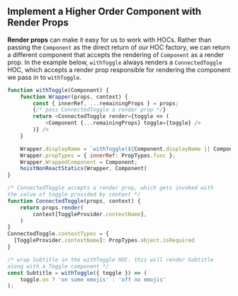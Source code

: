 ## Implement a Higher Order Component with Render Props

**Render props** can make it easy for us to work with HOCs. Rather than passing the `Component` as the direct return of our HOC factory, we can return a different component that accepts the rendering of `Component` as a render prop. In the example below, `withToggle` always renders a `ConnectedToggle` HOC, which accepts a render prop responsible for rendering the component we pass in to `withToggle`.

```javascript
function withToggle(Component) {
    function Wrapper(props, context) {
        const { innerRef, ...remainingProps } = props;
        {/* pass ConnectedToggle a render prop */}
        return <ConnectedToggle render={toggle => (
            <Component {...remainingProps} toggle={toggle} />
        )} />
    }

    Wrapper.displayName = `withToggle(${Component.displayName || Component.name})`;
    Wrapper.propTypes = { innerRef: PropTypes.func };
    Wrapper.WrappedComponent = Component;
    hoistNonReactStatics(Wrapper, Component)
}

/* ConnectedToggle accepts a render prop, which gets invoked with
the value of toggle provided by context */
function ConnectedToggle(props, context) {
    return props.render(
        context[ToggleProvider.contextName],
    )
}
ConnectedToggle.contextTypes = {
  [ToggleProvider.contextName]: PropTypes.object.isRequired
}

/* wrap Subtitle in the withToggle HOC. this will render Subtitle
along with a Toggle component */
const Subtitle = withToggle({ toggle }) => (
    toggle.on ? 'on some emojis' : 'off no emojis'
);
```
